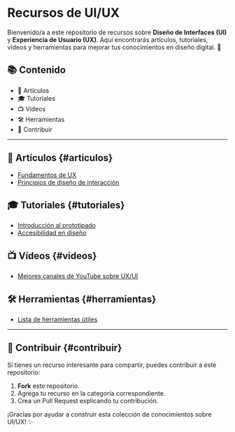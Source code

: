 # Recursos de UI/UX

Bienvenido/a a este repositorio de recursos sobre **Diseño de Interfaces (UI)** y **Experiencia de Usuario (UX)**. Aquí encontrarás artículos, tutoriales, vídeos y herramientas para mejorar tus conocimientos en diseño digital. 🚀

## 📚 Contenido

- 📄 Artículos
- 🎓 Tutoriales
- 📺 Vídeos
- 🛠️ Herramientas
- 📢 Contribuir

---

## 📄 Artículos {#articulos}
- [Fundamentos de UX](articulos/fundamentos-ux.md)
- [Principios de diseño de interacción](articulos/diseno-de-interacciones.md)

## 🎓 Tutoriales {#tutoriales}
- [Introducción al prototipado](tutoriales/prototipado.md)
- [Accesibilidad en diseño](tutoriales/accesibilidad.md)

## 📺 Vídeos {#videos}
- [Mejores canales de YouTube sobre UX/UI](videos/mejores-canales-youtube.md)

## 🛠️ Herramientas {#herramientas}
- [Lista de herramientas útiles](herramientas/herramientas.md)

---

## 📢 Contribuir {#contribuir}

Si tienes un recurso interesante para compartir, puedes contribuir a este repositorio:

1. **Fork** este repositorio.
2. Agrega tu recurso en la categoría correspondiente.
3. Crea un Pull Request explicando tu contribución.

¡Gracias por ayudar a construir esta colección de conocimientos sobre UI/UX! ✨
